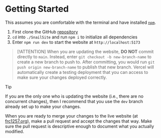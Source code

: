 # Getting Started

This assumes you are comfortable with the terminal and have installed [`npm`](https://www.npmjs.com/).

1. First clone the GitHub [repository](https://github.com/FRC1257/team-website-new/tree/main)
1. `cd` into `./SnailSite` and run `npm i` to initialize all dependencies
1. Enter `npm run dev` to start the website at `http://localhost:5173`

> [!ATTENTION]
> When you are updating the website, **DO NOT** commit directly to `main`. Instead, enter `git checkout -b new-branch-name` to create a new branch to push to. After committing, you would run `git push origin new-branch-name` to publish that new branch. Vercel will automatically create a testing deployment that you can access to make sure your changes deployed correctly.

> [!TIP]
> If you are the only one who is updating the website (i.e., there are no concurrent changes), then I recommend that you use the `dev` branch already set up to make your changes.

When you are ready to merge your changes to the live website (at [frc1257.org](https://frc1257.org)), make a pull request and accept the changes that way. Make sure the pull request is descriptive enough to document what you actually modified.
